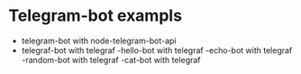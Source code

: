 # Telegram-bot exampls

- telegram-bot with node-telegram-bot-api
- telegraf-bot with telegraf
-hello-bot with telegraf
-echo-bot with telegraf
-random-bot with telegraf
-cat-bot with telegraf
